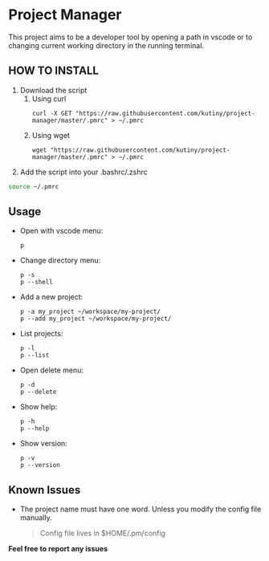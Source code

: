 # Project Manager
This project aims to be a developer tool by opening a path in vscode or to changing current working directory in the running terminal.

## HOW TO INSTALL

1. Download the script
    1. Using curl
        ```console=0
        curl -X GET "https://raw.githubusercontent.com/kutiny/project-manager/master/.pmrc" > ~/.pmrc
        ```
    2. Using wget
        ```console=0
        wget "https://raw.githubusercontent.com/kutiny/project-manager/master/.pmrc" > ~/.pmrc
        ```
2. Add the script into your .bashrc/.zshrc
```bash
source ~/.pmrc
```

## Usage
- Open with vscode menu:
    ```console
    p
    ```
- Change directory menu:
    ```console
    p -s
    p --shell
    ```
- Add a new project:
    ```console
    p -a my_project ~/workspace/my-project/
    p --add my_project ~/workspace/my-project/
    ```
- List projects:
    ```console
    p -l
    p --list
    ```
- Open delete menu:
    ```console
    p -d
    p --delete
    ```
- Show help:
    ```console
    p -h
    p --help
    ```
- Show version:
    ```console
    p -v
    p --version
    ```

## Known Issues

- The project name must have one word. Unless you modify the config file manually.
    > Config file lives in $HOME/.pm/config


**Feel free to report any issues**